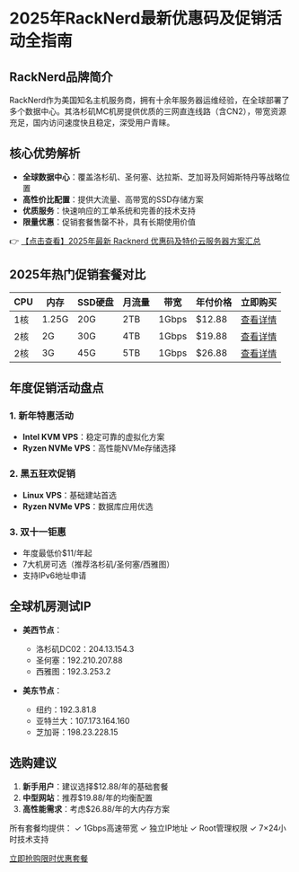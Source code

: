 # 2025年RackNerd最新优惠码及促销活动全指南

## RackNerd品牌简介

RackNerd作为美国知名主机服务商，拥有十余年服务器运维经验，在全球部署了多个数据中心。其洛杉矶MC机房提供优质的三网直连线路（含CN2），带宽资源充足，国内访问速度快且稳定，深受用户青睐。

## 核心优势解析

- **全球数据中心**：覆盖洛杉矶、圣何塞、达拉斯、芝加哥及阿姆斯特丹等战略位置
- **高性价比配置**：提供大流量、高带宽的SSD存储方案
- **优质服务**：快速响应的工单系统和完善的技术支持
- **限量优惠**：促销套餐售罄不补，具有长期使用价值

👉 [【点击查看】2025年最新 Racknerd 优惠码及特价云服务器方案汇总](https://bit.ly/Rack_Nerd)

## 2025年热门促销套餐对比

| CPU  | 内存  | SSD硬盘 | 月流量 | 带宽   | 年付价格 | 立即购买               |
|------|-------|---------|--------|--------|----------|------------------------|
| 1核  | 1.25G | 20G     | 2TB    | 1Gbps  | $12.88   | [查看详情](https://bit.ly/Rack_Nerd) |
| 2核  | 2G    | 30G     | 4TB    | 1Gbps  | $19.88   | [查看详情](https://bit.ly/Rack_Nerd) |
| 2核  | 3G    | 45G     | 5TB    | 1Gbps  | $26.88   | [查看详情](https://bit.ly/Rack_Nerd) |

## 年度促销活动盘点

### 1. 新年特惠活动
- **Intel KVM VPS**：稳定可靠的虚拟化方案
- **Ryzen NVMe VPS**：高性能NVMe存储选择

### 2. 黑五狂欢促销
- **Linux VPS**：基础建站首选
- **Ryzen NVMe VPS**：数据库应用优选

### 3. 双十一钜惠
- 年度最低价$11/年起
- 7大机房可选（推荐洛杉矶/圣何塞/西雅图）
- 支持IPv6地址申请

## 全球机房测试IP

- **美西节点**：
  - 洛杉矶DC02：204.13.154.3
  - 圣何塞：192.210.207.88
  - 西雅图：192.3.253.2
  
- **美东节点**：
  - 纽约：192.3.81.8
  - 亚特兰大：107.173.164.160
  - 芝加哥：198.23.228.15

## 选购建议

1. **新手用户**：建议选择$12.88/年的基础套餐
2. **中型网站**：推荐$19.88/年的均衡配置
3. **高性能需求**：考虑$26.88/年的大内存方案

所有套餐均提供：
✓ 1Gbps高速带宽
✓ 独立IP地址
✓ Root管理权限
✓ 7×24小时技术支持

[立即抢购限时优惠套餐](https://bit.ly/Rack_Nerd)